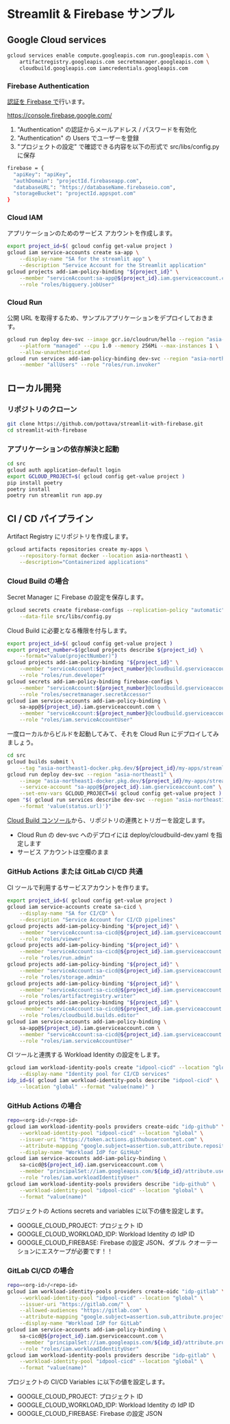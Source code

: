 # Streamlit & Firebase サンプル

## Google Cloud services

```sh
gcloud services enable compute.googleapis.com run.googleapis.com \
    artifactregistry.googleapis.com secretmanager.googleapis.com \
    cloudbuild.googleapis.com iamcredentials.googleapis.com
```

### Firebase Authentication

[認証を Firebase で](https://firebase.google.com/docs/auth)行います。

https://console.firebase.google.com/

1. "Authentication" の認証からメールアドレス / パスワードを有効化
2. "Authentication" の Users でユーザーを登録
3. "プロジェクトの設定" で確認できる内容を以下の形式で src/libs/config.py に保存

```sh
firebase = {
  "apiKey": "apiKey",
  "authDomain": "projectId.firebaseapp.com",
  "databaseURL": "https://databaseName.firebaseio.com",
  "storageBucket": "projectId.appspot.com"
}
```

### Cloud IAM

アプリケーションのためのサービス アカウントを作成します。

```sh
export project_id=$( gcloud config get-value project )
gcloud iam service-accounts create sa-app \
    --display-name "SA for the streamlit app" \
    --description "Service Account for the Streamlit application"
gcloud projects add-iam-policy-binding "${project_id}" \
    --member "serviceAccount:sa-app@${project_id}.iam.gserviceaccount.com" \
    --role "roles/bigquery.jobUser"
```

### Cloud Run

公開 URL を取得するため、サンプルアプリケーションをデプロイしておきます。

```sh
gcloud run deploy dev-svc --image gcr.io/cloudrun/hello --region "asia-northeast1" \
    --platform "managed" --cpu 1.0 --memory 256Mi --max-instances 1 \
    --allow-unauthenticated
gcloud run services add-iam-policy-binding dev-svc --region "asia-northeast1" \
    --member "allUsers" --role "roles/run.invoker"
```

## ローカル開発

### リポジトリのクローン

```sh
git clone https://github.com/pottava/streamlit-with-firebase.git
cd streamlit-with-firebase
```

### アプリケーションの依存解決と起動

```sh
cd src
gcloud auth application-default login
export GCLOUD_PROJECT=$( gcloud config get-value project )
pip install poetry
poetry install
poetry run streamlit run app.py
```

## CI / CD パイプライン

Artifact Registry にリポジトリを作成します。

```sh
gcloud artifacts repositories create my-apps \
    --repository-format docker --location asia-northeast1 \
    --description="Containerized applications"
```

### Cloud Build の場合

Secret Manager に Firebase の設定を保存します。

```sh
gcloud secrets create firebase-configs --replication-policy "automatic" \
    --data-file src/libs/config.py
```

Cloud Build に必要となる権限を付与します。

```sh
export project_id=$( gcloud config get-value project )
export project_number=$(gcloud projects describe ${project_id} \
    --format="value(projectNumber)")
gcloud projects add-iam-policy-binding "${project_id}" \
    --member "serviceAccount:${project_number}@cloudbuild.gserviceaccount.com" \
    --role "roles/run.developer"
gcloud secrets add-iam-policy-binding firebase-configs \
    --member "serviceAccount:${project_number}@cloudbuild.gserviceaccount.com" \
    --role "roles/secretmanager.secretAccessor"
gcloud iam service-accounts add-iam-policy-binding \
    sa-app@${project_id}.iam.gserviceaccount.com \
    --member "serviceAccount:${project_number}@cloudbuild.gserviceaccount.com" \
    --role "roles/iam.serviceAccountUser"
```

一度ローカルからビルドを起動してみて、それを Cloud Run にデプロイしてみましょう。

```sh
cd src
gcloud builds submit \
    --tag "asia-northeast1-docker.pkg.dev/${project_id}/my-apps/streamlit" .
gcloud run deploy dev-svc --region "asia-northeast1" \
    --image "asia-northeast1-docker.pkg.dev/${project_id}/my-apps/streamlit" \
    --service-account "sa-app@${project_id}.iam.gserviceaccount.com" \
    --set-env-vars GCLOUD_PROJECT=$( gcloud config get-value project )
open "$( gcloud run services describe dev-svc --region "asia-northeast1" \
    --format 'value(status.url)')"
```

[Cloud Build コンソール](https://console.cloud.google.com/cloud-build/triggers)から、リポジトリの連携とトリガーを設定します。

- Cloud Run の dev-svc へのデプロイには deploy/cloudbuild-dev.yaml を指定します
- サービス アカウントは空欄のまま

### GitHub Actions または GitLab CI/CD 共通

CI ツールで利用するサービスアカウントを作ります。

```sh
export project_id=$( gcloud config get-value project )
gcloud iam service-accounts create sa-cicd \
    --display-name "SA for CI/CD" \
    --description "Service Account for CI/CD pipelines"
gcloud projects add-iam-policy-binding "${project_id}" \
    --member "serviceAccount:sa-cicd@${project_id}.iam.gserviceaccount.com" \
    --role "roles/viewer"
gcloud projects add-iam-policy-binding "${project_id}" \
    --member "serviceAccount:sa-cicd@${project_id}.iam.gserviceaccount.com" \
    --role "roles/run.admin"
gcloud projects add-iam-policy-binding "${project_id}" \
    --member "serviceAccount:sa-cicd@${project_id}.iam.gserviceaccount.com" \
    --role "roles/storage.admin"
gcloud projects add-iam-policy-binding "${project_id}" \
    --member "serviceAccount:sa-cicd@${project_id}.iam.gserviceaccount.com" \
    --role "roles/artifactregistry.writer"
gcloud projects add-iam-policy-binding "${project_id}" \
    --member "serviceAccount:sa-cicd@${project_id}.iam.gserviceaccount.com" \
    --role "roles/cloudbuild.builds.editor"
gcloud iam service-accounts add-iam-policy-binding \
    sa-app@${project_id}.iam.gserviceaccount.com \
    --member "serviceAccount:sa-cicd@${project_id}.iam.gserviceaccount.com" \
    --role "roles/iam.serviceAccountUser"
```

CI ツールと連携する Workload Identity の設定をします。

```sh
gcloud iam workload-identity-pools create "idpool-cicd" --location "global" \
    --display-name "Identity pool for CI/CD services"
idp_id=$( gcloud iam workload-identity-pools describe "idpool-cicd" \
    --location "global" --format "value(name)" )
```

### GitHub Actions の場合

```sh
repo=<org-id>/<repo-id>
gcloud iam workload-identity-pools providers create-oidc "idp-github" \
    --workload-identity-pool "idpool-cicd" --location "global" \
    --issuer-uri "https://token.actions.githubusercontent.com" \
    --attribute-mapping "google.subject=assertion.sub,attribute.repository=assertion.repository" \
    --display-name "Workload IdP for GitHub"
gcloud iam service-accounts add-iam-policy-binding \
    sa-cicd@${project_id}.iam.gserviceaccount.com \
    --member "principalSet://iam.googleapis.com/${idp_id}/attribute.user_login/chris" \
    --role "roles/iam.workloadIdentityUser"
gcloud iam workload-identity-pools providers describe "idp-github" \
    --workload-identity-pool "idpool-cicd" --location "global" \
    --format "value(name)"
```

プロジェクトの Actions secrets and variables に以下の値を設定します。

- GOOGLE_CLOUD_PROJECT: プロジェクト ID
- GOOGLE_CLOUD_WORKLOAD_IDP: Workload Identity の IdP ID
- GOOGLE_CLOUD_FIREBASE: Firebase の設定 JSON、ダブル クオーテーションにエスケープが必要です！！

### GitLab CI/CD の場合

```sh
repo=<org-id>/<repo-id>
gcloud iam workload-identity-pools providers create-oidc "idp-gitlab" \
    --workload-identity-pool "idpool-cicd" --location "global" \
    --issuer-uri "https://gitlab.com/" \
    --allowed-audiences "https://gitlab.com" \
    --attribute-mapping "google.subject=assertion.sub,attribute.project_path=assertion.project_path" \
    --display-name "Workload IdP for GitLab"
gcloud iam service-accounts add-iam-policy-binding \
    sa-cicd@${project_id}.iam.gserviceaccount.com \
    --member "principalSet://iam.googleapis.com/${idp_id}/attribute.project_path/${repo}" \
    --role "roles/iam.workloadIdentityUser"
gcloud iam workload-identity-pools providers describe "idp-gitlab" \
    --workload-identity-pool "idpool-cicd" --location "global" \
    --format "value(name)"
```

プロジェクトの CI/CD Variables に以下の値を設定します。

- GOOGLE_CLOUD_PROJECT: プロジェクト ID
- GOOGLE_CLOUD_WORKLOAD_IDP: Workload Identity の IdP ID
- GOOGLE_CLOUD_FIREBASE: Firebase の設定 JSON

